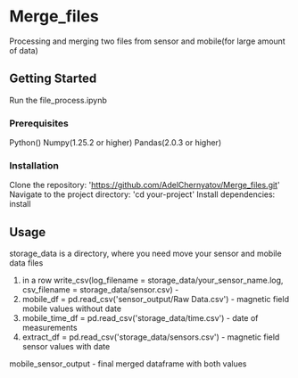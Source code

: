 # Merge_files
Processing and merging two files from sensor and mobile(for large amount of data)

## Getting Started
Run the file_process.ipynb

  ### Prerequisites
  Python()
  Numpy(1.25.2 or higher)
  Pandas(2.0.3 or higher)

  ### Installation
  Clone the repository: 'https://github.com/AdelChernyatov/Merge_files.git'
  Navigate to the project directory: 'cd your-project'
  Install dependencies:  install

## Usage
storage_data is a directory, where you need move your sensor and mobile data files
1) in a row write_csv(log_filename = storage_data/your_sensor_name.log, csv_filename = storage_data/sensor.csv) -
2) mobile_df = pd.read_csv('sensor_output/Raw Data.csv') - magnetic field mobile values without date
3)  mobile_time_df = pd.read_csv('storage_data/time.csv') - date of measurements
4)  extract_df = pd.read_csv('storage_data/sensors.csv') - magnetic field sensor values with date

mobile_sensor_output - final merged dataframe with both values
